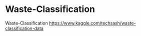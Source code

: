 # Waste-Classification
Waste-Classification https://www.kaggle.com/techsash/waste-classification-data
